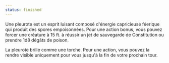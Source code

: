 ```yaml
---
status: finished
---
```

Une pleurote est un esprit luisant composé d'énergie capricieuse féerique qui produit des spores empoisonnées. Pour une action bonus, vous pouvez forcer une créature à 15 ft. à réussir un jet de sauvegarde de Constitution ou prendre 1d8 dégâts de poison.

La pleurote brille comme une torche. Pour une action, vous pouvez la rendre visible uniquement pour vous jusqu'à la fin de votre prochain tour.